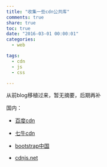 ```yaml
---
title: "收集一些cdn公共库"
comments: true
share: true
toc: true
date: "2016-03-01 00:00:01"
categories:
  - web

tags:
  - cdn
  - js
  - css

---
```




从前blog移植过来，暂无摘要，后期再补

<!--more-->

  

国内：

- [百度cdn](http://cdn.code.baidu.com/)

- [七牛cdn](http://www.staticfile.org/)

- [bootstrap中国](http://www.bootcdn.cn/)

- [cdnjs.net](http://cdnjs.net/)